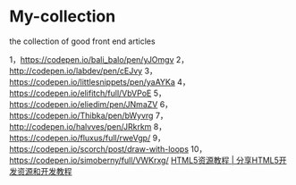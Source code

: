# My-collection
the collection of good front end articles

1，https://codepen.io/bali_balo/pen/yJOmgv
2，http://codepen.io/labdev/pen/cEJvy
3，https://codepen.io/littlesnippets/pen/yaAYKa
4，https://codepen.io/elifitch/full/VbVPoE
5，https://codepen.io/eliedim/pen/JNmaZV
6，https://codepen.io/Thibka/pen/bWyvrg
7，http://codepen.io/halvves/pen/JRkrkm
8，https://codepen.io/fluxus/full/rweVgp/
9，https://codepen.io/scorch/post/draw-with-loops
10，https://codepen.io/simoberny/full/VWKrxg/
<a HREF="http://www.html5tricks.com/" ADD_DATE="1497598839">HTML5资源教程 | 分享HTML5开发资源和开发教程</a>
